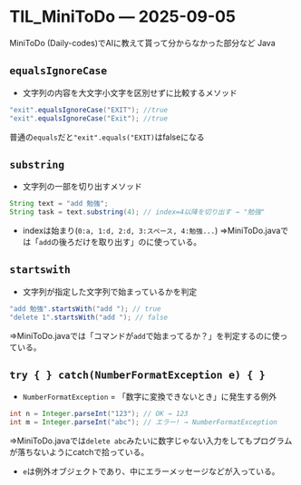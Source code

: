 # TIL_MiniToDo — 2025-09-05

MiniToDo (Daily-codes)でAIに教えて貰って分からなかった部分など
Java
## `equalsIgnoreCase`

- 文字列の内容を大文字小文字を区別せずに比較するメソッド
~~~java
"exit".equalsIgnoreCase("EXIT"); //true
"exit".equalsIgnoreCase("Exit"); //true
~~~

普通の`equals`だと`"exit".equals("EXIT)`はfalseになる

## `substring`
- 文字列の一部を切り出すメソッド

~~~java
String text = "add 勉強";
String task = text.substring(4); // index=4以降を切り出す → "勉強"
~~~
- indexは始まり(`0:a, 1:d, 2:d, 3:スペース, 4:勉強...`)
⇒MiniToDo.javaでは「`add`の後ろだけを取り出す」のに使っている。

## `startswith`
- 文字列が指定した文字列で始まっているかを判定

~~~java
"add 勉強".startsWith("add "); // true
"delete 1".startsWith("add "); // false
~~~
⇒MiniToDo.javaでは「コマンドが`add`で始まってるか？」を判定するのに使っている。

## `try { } catch(NumberFormatException e) { }`
- `NumberFormatException` = 「数字に変換できないとき」に発生する例外

~~~java
int n = Integer.parseInt("123"); // OK → 123
int m = Integer.parseInt("abc"); // エラー! → NumberFormatException
~~~
⇒MiniToDo.javaでは`delete abc`みたいに数字じゃない入力をしてもプログラムが落ちないようにcatchで拾っている。
- `e`は例外オブジェクトであり、中にエラーメッセージなどが入っている。
